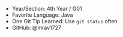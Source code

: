 - Year/Section: 4th Year / G01
- Favorite Language: Java
- One Git Tip Learned: Use `git status` often
- GitHub: @mrav1727